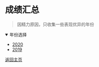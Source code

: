 # 成绩汇总

> 因精力原因，只收集一些表现优异的年份

<details open>
<summary>年份选择</summary>

- [2020](./Results/2020.md)
- [2019](./Results/2019.md)

[返回主页](./Profile.md)
